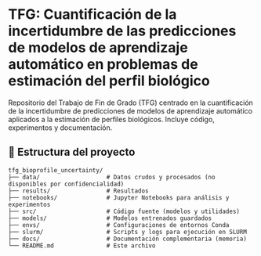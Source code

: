 # TFG: Cuantificación de la incertidumbre de las predicciones de modelos de aprendizaje automático en problemas de estimación del perfil biológico

Repositorio del Trabajo de Fin de Grado (TFG) centrado en la cuantificación de la incertidumbre de predicciones de modelos de aprendizaje automático aplicados a la estimación de perfiles biológicos. Incluye código, experimentos y documentación.

## 📌 Estructura del proyecto
```
tfg_bioprofile_uncertainty/
├── data/                   # Datos crudos y procesados (no disponibles por confidencialidad)
├── results/                # Resultados 
├── notebooks/              # Jupyter Notebooks para análisis y experimentos
├── src/                    # Código fuente (modelos y utilidades)
├── models/                 # Modelos entrenados guardados  
├── envs/                   # Configuraciones de entornos Conda
├── slurm/                  # Scripts y logs para ejecución en SLURM
├── docs/                   # Documentación complementaria (memoria)
└── README.md               # Este archivo
```
